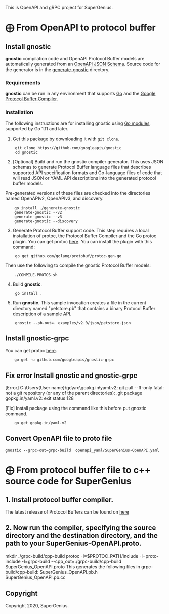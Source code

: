 This is OpenAPI and gRPC project for SuperGenius.

# ⨁ From OpenAPI to protocol buffer

## Install gnostic

**gnostic** compilation code and OpenAPI Protocol Buffer
models are automatically generated from an
[OpenAPI JSON Schema](https://github.com/OAI/OpenAPI-Specification/blob/master/schemas/v2.0/schema.json).
Source code for the generator is in the [generate-gnostic](generate-gnostic) directory.

### Requirements

**gnostic** can be run in any environment that supports [Go](http://golang.org)
and the [Google Protocol Buffer Compiler](https://github.com/google/protobuf).

### Installation

The following instructions are for installing gnostic using
[Go modules](https://blog.golang.org/using-go-modules),
supported by Go 1.11 and later.

1. Get this package by downloading it with `git clone`.

        git clone https://github.com/googleapis/gnostic
        cd gnostic
  
2. [Optional] Build and run the gnostic compiler generator. 
This uses JSON schemas to generate Protocol Buffer language files
that describes supported API specification formats and Go-language
files of code that will read JSON or YAML API descriptions into
the generated protocol buffer models. 

Pre-generated versions of these files are checked into the directories
named OpenAPIv2, OpenAPIv3, and discovery.

        go install ./generate-gnostic
        generate-gnostic --v2
        generate-gnostic --v3
        generate-gnostic --discovery

3. Generate Protocol Buffer support code. 
This step requires a local installation of protoc, the Protocol Buffer Compiler and the Go protoc plugin.
You can get protoc [here](https://github.com/google/protobuf).
You can install the plugin with this command:

        go get github.com/golang/protobuf/protoc-gen-go

Then use the following to compile the gnostic Protocol Buffer models:

        ./COMPILE-PROTOS.sh

4. Build **gnostic**. 

        go install .

5. Run **gnostic**. This sample invocation creates a file in the current directory named "petstore.pb" that contains a binary
Protocol Buffer description of a sample API.

        gnostic --pb-out=. examples/v2.0/json/petstore.json
## Install gnostic-grpc
You can get protoc [here](https://github.com/googleapis/gnostic-grpc).
		
		go get -u github.com/googleapis/gnostic-grpc
## Fix error Install gnostic and gnostic-grpc

[Error] C:\Users\{User name}\go\src\gopkg.in\yaml.v2; git pull --ff-only
fatal: not a git repository (or any of the parent directories): .git
package gopkg.in/yaml.v2: exit status 128

[Fix]
Install package using the command like this before put gnostic command.
		
		go get gopkg.in/yaml.v2
		
## Convert OpenAPI file to proto file
	
	gnostic --grpc-out=grpc-build  openapi_yaml/SuperGenius-OpenAPI.yaml

# ⨁ From protocol buffer file to c++ source code for SuperGenius

## 1. Install protocol buffer compiler.
The latest release of Protocol Buffers can be found on [here](https://github.com/protocolbuffers/protobuf/releases/latest)

## 2. Now run the compiler, specifying the source directory and  the destination directory, and the path to your SuperGenius-OpenAPI.proto.
mkdir ./grpc-build/cpp-build
protoc -I=$PROTOC_PATH/include -I=proto-include -I=grpc-build --cpp_out=./grpc-build/cpp-build SuperGenius_OpenAPI.proto
This generates the following files in grpc-build/cpp-build: 
SuperGenius_OpenAPI.pb.h  
SuperGenius_OpenAPI.pb.cc 

## Copyright

Copyright 2020, SuperGenius.
